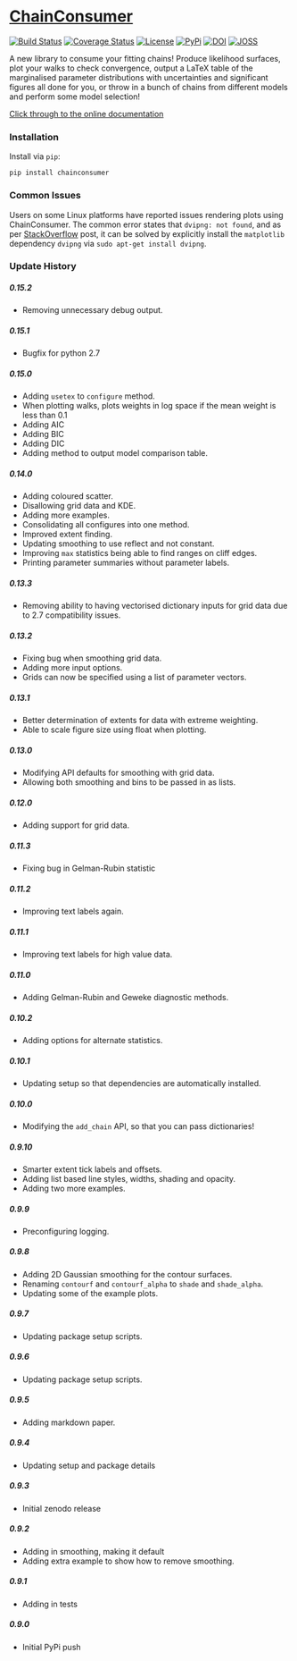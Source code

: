 # [ChainConsumer](https://samreay.github.io/ChainConsumer)

[![Build Status](https://img.shields.io/travis/Samreay/ChainConsumer.svg?style=flat-square)](https://travis-ci.org/Samreay/ChainConsumer)
[![Coverage Status](https://coveralls.io/repos/github/Samreay/ChainConsumer/badge.svg?branch=master)](https://coveralls.io/github/Samreay/ChainConsumer?branch=master)
[![License](http://img.shields.io/badge/license-MIT-blue.svg?style=flat)](https://github.com/dessn/abc/blob/master/LICENSE)
[![PyPi](https://img.shields.io/pypi/v/ChainConsumer.svg?style=flat)](https://pypi.python.org/pypi/ChainConsumer)
[![DOI](https://zenodo.org/badge/23430/Samreay/ChainConsumer.svg)](https://zenodo.org/badge/latestdoi/23430/Samreay/ChainConsumer)
[![JOSS](http://joss.theoj.org/papers/10.21105/joss.00045/status.svg?style=flat)](http://dx.doi.org/10.21105/joss.00045)

A new library to consume your fitting chains! Produce likelihood surfaces,
plot your walks to check convergence, output a LaTeX table of the
marginalised parameter distributions with uncertainties and significant
figures all done for you, or throw in a bunch of chains from different models
and perform some model selection!

[Click through to the online documentation](https://samreay.github.io/ChainConsumer)

### Installation

Install via `pip`:
    
    pip install chainconsumer

### Common Issues

Users on some Linux platforms have reported issues rendering plots using ChainConsumer. 
The common error states that `dvipng: not found`, and as per [StackOverflow](http://stackoverflow.com/a/32915992/3339667)
post, it can be solved by explicitly install the `matplotlib` dependency `dvipng` via `sudo apt-get install dvipng`.



### Update History

##### 0.15.2
* Removing unnecessary debug output.

##### 0.15.1
* Bugfix for python 2.7


##### 0.15.0
* Adding `usetex` to `configure` method.
* When plotting walks, plots weights in log space if the mean weight is less than 0.1
* Adding AIC
* Adding BIC
* Adding DIC
* Adding method to output model comparison table.


##### 0.14.0
* Adding coloured scatter.
* Disallowing grid data and KDE.
* Adding more examples.
* Consolidating all configures into one method.
* Improved extent finding.
* Updating smoothing to use reflect and not constant.
* Improving `max` statistics being able to find ranges on cliff edges.
* Printing parameter summaries without parameter labels.

##### 0.13.3
* Removing ability to having vectorised dictionary inputs for grid data due to 2.7 compatibility issues.

##### 0.13.2
* Fixing bug when smoothing grid data.
* Adding more input options.
* Grids can now be specified using a list of parameter vectors.

##### 0.13.1
* Better determination of extents for data with extreme weighting.
* Able to scale figure size using float when plotting.

##### 0.13.0
* Modifying API defaults for smoothing with grid data.
* Allowing both smoothing and bins to be passed in as lists.

##### 0.12.0
* Adding support for grid data.

##### 0.11.3
* Fixing bug in Gelman-Rubin statistic

##### 0.11.2
* Improving text labels again.

##### 0.11.1
* Improving text labels for high value data.

##### 0.11.0
* Adding Gelman-Rubin and Geweke diagnostic methods.

##### 0.10.2
* Adding options for alternate statistics.

##### 0.10.1
* Updating setup so that dependencies are automatically installed.

##### 0.10.0
* Modifying the ``add_chain`` API, so that you can pass dictionaries!

##### 0.9.10
* Smarter extent tick labels and offsets.
* Adding list based line styles, widths, shading and opacity.
* Adding two more examples.

##### 0.9.9
* Preconfiguring logging.

##### 0.9.8
* Adding 2D Gaussian smoothing for the contour surfaces.
* Renaming ``contourf`` and ``contourf_alpha`` to ``shade`` and ``shade_alpha``.
* Updating some of the example plots.

##### 0.9.7
* Updating package setup scripts.

##### 0.9.6
* Updating package setup scripts.


##### 0.9.5
* Adding markdown paper.

##### 0.9.4
* Updating setup and package details

##### 0.9.3
* Initial zenodo release

##### 0.9.2
* Adding in smoothing, making it default
* Adding extra example to show how to remove smoothing.

##### 0.9.1
* Adding in tests

##### 0.9.0
* Initial PyPi push